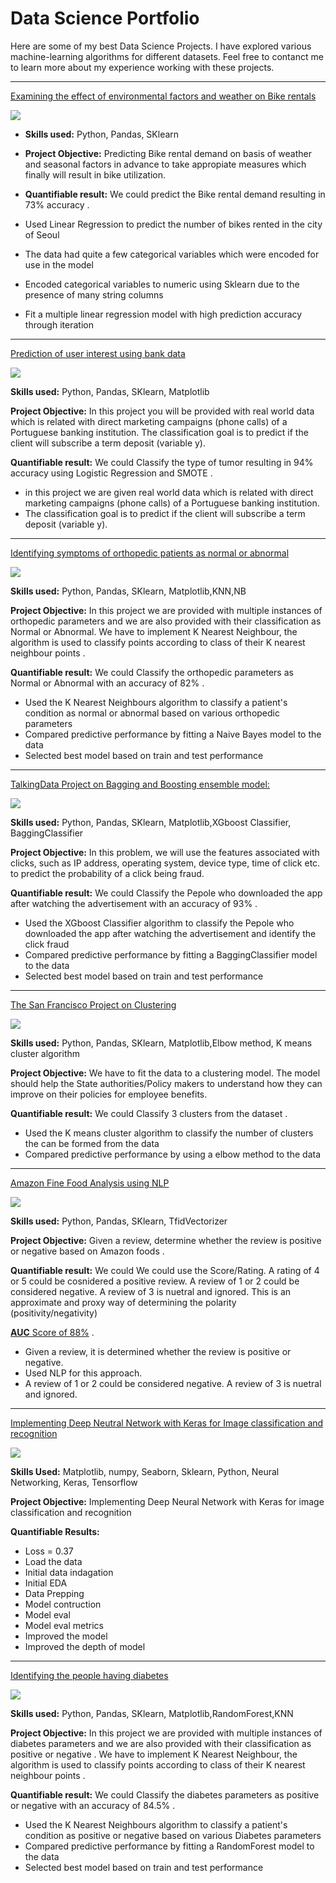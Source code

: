 # Data Science Portfolio

Here are some of my best Data Science Projects. I have explored various machine-learning algorithms for different datasets. Feel free to contanct me to learn more about my experience working with these projects.

***

[Examining the effect of environmental factors and weather on Bike rentals](https://github.com/meenumalli/linearregression_proj/blob/main/Untitled30.ipynb)

<img src="images/seoul-bikes.jpeg?raw=true"/>

- **Skills used:** Python, Pandas, SKlearn

- **Project Objective:** Predicting Bike rental demand on basis of weather and seasonal factors in advance to take appropiate measures which finally will result in bike utilization.

- **Quantifiable result:** We could predict the Bike rental demand resulting in 73% accuracy .

- Used Linear Regression to predict the number of bikes rented in the city of Seoul
- The data had quite a few categorical variables which were encoded for use in the model
- Encoded categorical variables to numeric using Sklearn due to the presence of many string columns
- Fit a multiple linear regression model with high prediction accuracy through iteration

***

[Prediction of user interest using bank data](https://github.com/meenumalli/Logisticregression_bankproj/blob/main/Logisticregression3.ipynb)

<img src="images/bank image.jpeg?raw=true"/>

**Skills used:** Python, Pandas, SKlearn, Matplotlib

**Project Objective:** In this project you will be provided with real world data which is related with direct marketing campaigns (phone calls) of a Portuguese banking institution.
The classification goal is to predict if the client will subscribe a term deposit (variable y).

**Quantifiable result:** We could Classify the type of tumor resulting in 94% accuracy using Logistic Regression and SMOTE .

- in this project we are given real world data which is related with direct marketing campaigns (phone calls) of a Portuguese banking institution.
- The classification goal is to predict if the client will subscribe a term deposit (variable y).

***

[Identifying symptoms of orthopedic patients as normal or abnormal](https://github.com/meenumalli/KNN-NaiveBayesProject/blob/main/Untitled32.ipynb)

<img src="images/knee-brace-ortho.png?raw=true"/>

**Skills used:** Python, Pandas, SKlearn, Matplotlib,KNN,NB

**Project Objective:** In this project we are provided with multiple instances of orthopedic parameters and we are also provided with their classification as Normal or Abnormal. We have to implement K Nearest Neighbour, the algorithm is used to classify points according to class of their K nearest neighbour points .

**Quantifiable result:** We could Classify the orthopedic parameters as Normal or Abnormal with an accuracy of 82% .

- Used the K Nearest Neighbours algorithm to classify a patient's condition as normal or abnormal based on various orthopedic parameters
- Compared predictive performance by fitting a Naive Bayes model to the data
- Selected best model based on train and test performance

***

[TalkingData Project on Bagging and Boosting ensemble model:](https://colab.research.google.com/drive/16q6tPhTok9RRhGnA9N3dC_EDKPR6XrUY#scrollTo=MHdBsDecB2iv)

<img src="images/Mobile.jpeg?raw=true"/>

**Skills used:** Python, Pandas, SKlearn, Matplotlib,XGboost Classifier, BaggingClassifier

**Project Objective:** In this problem, we will use the features associated with clicks, such as IP address, operating system, device type, time of click etc. to predict the probability of a click being fraud.

**Quantifiable result:** We could Classify the Pepole who downloaded the app after watching the advertisement  with an accuracy of 93% .

- Used the XGboost Classifier algorithm to classify the Pepole who downloaded the app after watching the advertisement and identify the click fraud
- Compared predictive performance by fitting a BaggingClassifier model to the data
- Selected best model based on train and test performance

***

[The San Francisco Project on Clustering](https://github.com/meenumalli/Clustering-kmeans/blob/main/kmeans_clustering%20(2).ipynb)

<img src="images/clusters.png?raw=true"/>


**Skills used:** Python, Pandas, SKlearn, Matplotlib,Elbow method, K means cluster algorithm

**Project Objective:** We have to fit the data to a clustering model. The model should help the State authorities/Policy makers to understand how they can improve on their policies for employee benefits.

**Quantifiable result:** We could Classify 3 clusters from the dataset .

- Used the  K means cluster algorithm to classify the number of clusters the can be formed from the data
- Compared predictive performance by using  a elbow method to the data

***

[Amazon Fine Food Analysis using NLP](https://github.com/maielhadad99/NLP_Amazon-Fine-Food-Reviews-Analysis_Naive_Bayes.git)

<img src="images/amazon.jpeg?raw=true"/>

**Skills used:** Python, Pandas, SKlearn, TfidVectorizer

**Project Objective:** Given a review, determine whether the review is positive or negative based on Amazon foods .

**Quantifiable result:** We could We could use the Score/Rating. A rating of 4 or 5 could be cosnidered a positive review. A review of 1 or 2 could be considered negative. A review of 3 is nuetral and ignored. This is an approximate and proxy way of determining the polarity (positivity/negativity) 

[**AUC** Score of 88%](https://github.com/maielhadad99/NLP_Amazon-Fine-Food-Reviews-Analysis_Naive_Bayes/blob/main/NLP_Amazon_Fine_Food_Reviews_Analysis_Naive_Bayes.ipynb) .
- Given a review, it is determined whether the review is positive or negative.
- Used NLP for this approach.
- A review of 1 or 2 could be considered negative. A review of 3 is nuetral and ignored.

***

[Implementing Deep Neutral Network with Keras for Image classification and recognition](https://github.com/meenumalli/Deeplearning_imgclassify/blob/main/Deeplearning_impclassification.ipynb)

 <img src="images/Neural-Network-diagram.jpeg?raw=true"/>

<b>Skills Used:</b> Matplotlib, numpy, Seaborn, Sklearn, Python, Neural Networking, Keras, Tensorflow

<b>Project Objective:</b> Implementing Deep Neural Network with Keras for image classification and recognition

<b>Quantifiable Results:</b>

  - Loss = 0.37
  - Load the data
  - Initial data indagation
  - Initial EDA
  - Data Prepping
  - Model contruction
  - Model eval
  - Model eval metrics
  - Improved the model
  - Improved the depth of model

***

[Identifying the people having diabetes ](https://github.com/maielhadad99/Pima_Indians_Diabetes_Database.git)

<img src="images/Diabetes.jpg?raw=true"/>

**Skills used:** Python, Pandas, SKlearn, Matplotlib,RandomForest,KNN

**Project Objective:** In this project we are provided with multiple instances of diabetes parameters and we are also provided with their classification as positive or negative . We have to implement K Nearest Neighbour, the algorithm is used to classify points according to class of their K nearest neighbour points .

**Quantifiable result:** We could Classify the  diabetes parameters as positive or negative with an accuracy of 84.5% .

- Used the K Nearest Neighbours algorithm to classify a patient's condition as positive or negative based on various Diabetes parameters
- Compared predictive performance by fitting a RandomForest model to the data
- Selected best model based on train and test performance
